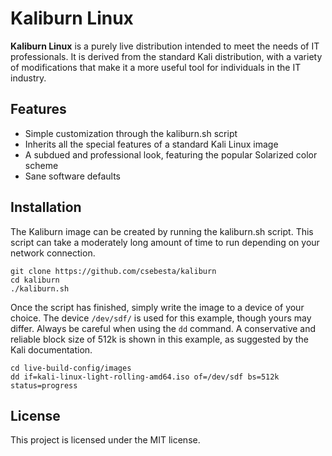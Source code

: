 Kaliburn Linux
==============

**Kaliburn Linux** is a purely live distribution intended to meet the needs of IT professionals. It is derived from the standard Kali distribution, with a variety of modifications that make it a more useful tool for individuals in the IT industry.

Features
--------

- Simple customization through the kaliburn.sh script
- Inherits all the special features of a standard Kali Linux image
- A subdued and professional look, featuring the popular Solarized color scheme
- Sane software defaults

Installation
------------

The Kaliburn image can be created by running the kaliburn.sh script. This script can take a moderately long amount of time to run depending on your network connection.

```
git clone https://github.com/csebesta/kaliburn
cd kaliburn
./kaliburn.sh
```

Once the script has finished, simply write the image to a device of your choice. The device `/dev/sdf/` is used for this example, though yours may differ. Always be careful when using the `dd` command. A conservative and reliable block size of 512k is shown in this example, as suggested by the Kali documentation.

```
cd live-build-config/images
dd if=kali-linux-light-rolling-amd64.iso of=/dev/sdf bs=512k status=progress
```

License
-------

This project is licensed under the MIT license.
